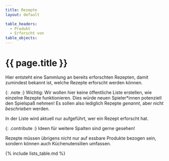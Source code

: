```yaml
---
title: Rezepte
layout: default

table_headers:
  - Produkt
  - Erforscht von
table_objects:
---
```

# {{ page.title }}

Hier entsteht eine Sammlung an bereits erforschten Rezepten, damit zumindest
bekannt ist, welche Rezepte erforscht werden können.

{: .note :}
Wichtig: Wir wollen hier keine öffentliche Liste erstellen, wie einzelne Rezepte
funktionieren. Dies würde neuen Spieler\*innen potenziell den Spielspaß nehmen!
Es sollen also lediglich Rezepte _genannt_, aber nicht _beschrieben_ werden.

In der Liste wird aktuell nur aufgeführt, wer ein Rezept erforscht hat.

{: .contribute :}
Ideen für weitere Spalten sind gerne gesehen!

Rezepte müssen übrigens nicht nur auf essbare Produkte bezogen sein, sondern
können auch Küchenutensilien umfassen.

{% include lists_table.md %}
